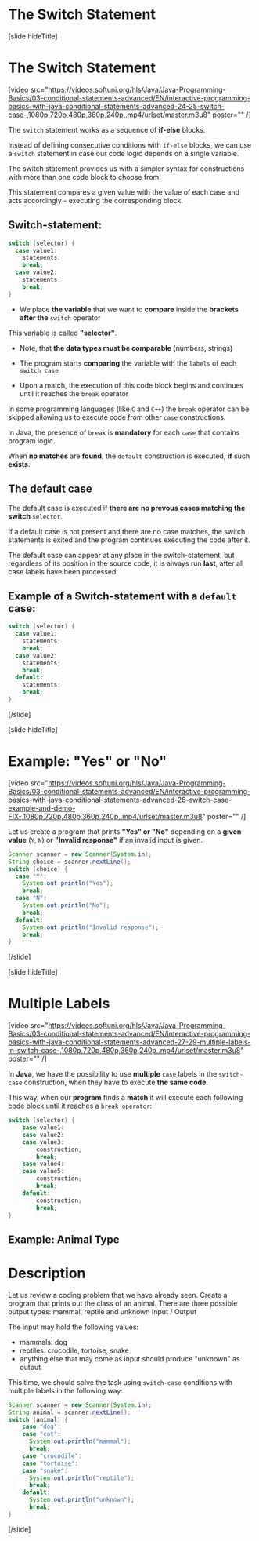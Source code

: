 # The Switch Statement
[slide hideTitle]
# The Switch Statement

[video src="https://videos.softuni.org/hls/Java/Java-Programming-Basics/03-conditional-statements-advanced/EN/interactive-programming-basics-with-java-conditional-statements-advanced-24-25-switch-case-,1080p,720p,480p,360p,240p,.mp4/urlset/master.m3u8" poster="" /]

The `switch` statement works as a sequence of **if-else** blocks. 

Instead of defining consecutive conditions with `if-else` blocks, we can use a `switch` statement in case our code logic depends on a single variable. 

The switch statement provides us with a simpler syntax for constructions with more than one code block to choose from.

This statement compares a given value with the value of each case and acts accordingly - executing the corresponding block.

## Switch-statement:

```java
switch (selector) {
  case value1:
    statements;
    break;
  case value2:
    statements;
    break;
}
```

- We place **the variable** that we want to **compare** inside the **brackets after the** `switch` operator

This variable is called **"selector"**.

- Note, that **the data types must be comparable** (numbers, strings)

- The program starts **comparing** the variable with the `labels` of each `switch case`

- Upon a match, the execution of this code block begins and continues until it reaches the `break` operator

In some programming languages (like `C` and `C++`) the `break` operator can be skipped allowing us to execute code from other `case` constructions.

In Java, the presence of `break` is **mandatory** for each `case` that contains program logic. 

When **no matches** are **found**, the `default` construction is executed, **if** such **exists**.



## The default case
The default case is executed if **there are no prevous cases matching the switch** `selector`.

If a default case is not present and there are no case matches, the switch statements is exited and the program continues executing the code after it.

The default case can appear at any place in the switch-statement, but regardless of its position in the source code, it is always run **last**, after all case labels have been processed.

## Example of a Switch-statement with a `default` case:

```java
switch (selector) {
  case value1:
    statements;
    break;
  case value2:
    statements;
    break;
  default:
    statements;
    break;
}
```
[/slide]

[slide hideTitle]
# Example: "Yes" or "No"

[video src="https://videos.softuni.org/hls/Java/Java-Programming-Basics/03-conditional-statements-advanced/EN/interactive-programming-basics-with-java-conditional-statements-advanced-26-switch-case-example-and-demo-FIX-,1080p,720p,480p,360p,240p,.mp4/urlset/master.m3u8" poster="" /]

Let us create a program that prints **"Yes" or "No"** depending on a **given value** (`Y`, `N`) or **"Invalid response"** if an invalid input is given.

```java
Scanner scanner = new Scanner(System.in);
String choice = scanner.nextLine();
switch (choice) {
  case "Y":
    System.out.println("Yes");
    break;
  case "N":
    System.out.println("No");
    break;
  default:
    System.out.println("Invalid response");
    break;
}
```
[/slide]

[slide hideTitle]
# Multiple Labels

[video src="https://videos.softuni.org/hls/Java/Java-Programming-Basics/03-conditional-statements-advanced/EN/interactive-programming-basics-with-java-conditional-statements-advanced-27-29-multiple-labels-in-switch-case-,1080p,720p,480p,360p,240p,.mp4/urlset/master.m3u8" poster="" /]

In **Java**, we have the possibility to use **multiple** `case` labels in the `switch-case` construction, when they have to execute **the same code**. 

This way, when our **program** finds a **match** it will execute each following code block until it reaches a `break operator`:

```java
switch (selector) {
    case value1:
    case value2:
    case value3:
        construction;
        break;
    case value4:
    case value5:
        construction;
        break;
    default:
        construction;
        break;
}
```

## Example: Animal Type
# Description

Let us review a coding problem that we have already seen. 
Create a program that prints out the class of an animal.
There are three possible output types: mammal, reptile and unknown
Input / Output

The input may hold the following values:

- mammals: dog
- reptiles: crocodile, tortoise, snake
- anything else that may come as input should produce "unknown" as output



This time, we should solve the task using `switch-case` conditions with multiple labels in the following way:
```java
Scanner scanner = new Scanner(System.in);
String animal = scanner.nextLine();
switch (animal) {
    case "dog":
    case "cat":
      System.out.println("mammal");
      break;
    case "crocodile":
    case "tortoise":
    case "snake":
      System.out.println("reptile");
      break;
    default:
      System.out.println("unknown");
      break;
}
```
[/slide]
